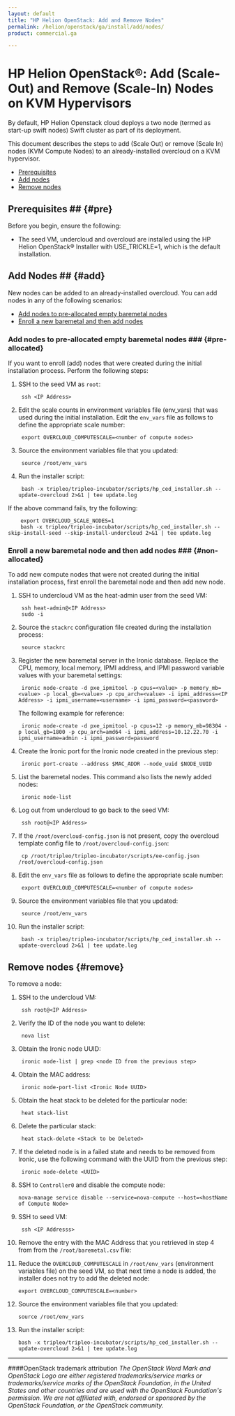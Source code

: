 ```yaml
---
layout: default
title: "HP Helion OpenStack: Add and Remove Nodes"
permalink: /helion/openstack/ga/install/add/nodes/
product: commercial.ga

---
```

<!--UNDER REVISION-->


<script>

function PageRefresh {
onLoad="window.refresh"
}

PageRefresh();

</script>

<!--
<p style="font-size: small;"> <a href="/helion/openstack/install-beta/prereqs/">&#9664; PREV</a> | <a href="/helion/openstack/install-beta-overview/">&#9650; UP</a> | <a href="/helion/openstack/install-beta/vsa/">NEXT &#9654;</a> </p>
-->

# HP Helion OpenStack&reg;: Add (Scale-Out) and Remove (Scale-In) Nodes on KVM Hypervisors

<!---This document describes the steps to add and remove nodes (scale in or scale out the VSA and Compute nodes) on an already installed overcloud-->
By default, HP Helion Openstack cloud deploys a two node (termed as start-up swift nodes) Swift cluster as part of its deployment.

This document describes the steps to add (Scale Out) or remove (Scale In) nodes (KVM Compute Nodes) to an already-installed overcloud on a KVM hypervisor. 

- [Prerequisites](#pre)
- [Add nodes](#add)
- [Remove nodes](#remove)

## Prerequisites ## {#pre}

Before you begin, ensure the following:

- The seed VM, undercloud and overcloud are installed using the HP Helion OpenStack&#174; Installer with USE_TRICKLE=1, which is the default installation.

## Add Nodes ## {#add}

New nodes can be added to an already-installed overcloud. You can add nodes in any of the following scenarios:

- [Add nodes to pre-allocated empty baremetal nodes](#pre-allocated)
- [Enroll a new baremetal and then add nodes](#non-allocated)

### Add nodes to pre-allocated empty baremetal nodes ### {#pre-allocated}

If you want to enroll (add) nodes that were created during the initial installation process. Perform the following steps:


1. SSH to the seed VM as `root`:

 		ssh <IP Address>

2. Edit the scale counts in environment variables file (env_vars) that was used during the initial installation. Edit the `env_vars` file as follows to define the appropriate scale number:

		export OVERCLOUD_COMPUTESCALE=<number of compute nodes>

3. Source the environment variables file that you updated:  

		source /root/env_vars

4. Run the installer script:

		bash -x tripleo/tripleo-incubator/scripts/hp_ced_installer.sh --update-overcloud 2>&1 | tee update.log

If the above command fails, try the following:

		export OVERCLOUD_SCALE_NODES=1
		bash -x tripleo/tripleo-incubator/scripts/hp_ced_installer.sh --skip-install-seed --skip-install-undercloud 2>&1 | tee update.log

### Enroll a new baremetal node and then add nodes ### {#non-allocated}

To add new compute nodes that were not created during the initial installation process, first enroll the baremetal node and then add new node.

1. SSH to undercloud VM as the heat-admin user from the seed VM:

		ssh heat-admin@<IP Address>
		sudo -i

2. Source the `stackrc` configuration file created during the installation process:

		source stackrc

2. Register the new baremetal server in the Ironic database. Replace the CPU, memory, local memory, IPMI address, and IPMI password variable values with your baremetal settings: 

		ironic node-create -d pxe_ipmitool -p cpus=<value> -p memory_mb=<value> -p local_gb=<value> -p cpu_arch=<value> -i ipmi_address=<IP Address> -i ipmi_username=<username> -i ipmi_password=<password>

	The following example for reference:

		ironic node-create -d pxe_ipmitool -p cpus=12 -p memory_mb=98304 -p local_gb=1800 -p cpu_arch=amd64 -i ipmi_address=10.12.22.70 -i ipmi_username=admin -i ipmi_password=password

3. Create the Ironic port for the Ironic node created in the previous step:

		ironic port-create --address $MAC_ADDR --node_uuid $NODE_UUID

4. List the baremetal nodes. This command also lists the newly added nodes:

		ironic node-list

5. Log out from undercloud to go back to the seed VM:

		ssh root@<IP Address>

6. If the `/root/overcloud-config.json` is not present, copy the overcloud template config file to `/root/overcloud-config.json`:
 
		cp /root/tripleo/tripleo-incubator/scripts/ee-config.json /root/overcloud-config.json

7. Edit the `env_vars` file as follows to define the appropriate scale number:

		export OVERCLOUD_COMPUTESCALE=<number of compute nodes>

4. Source the environment variables file that  you updated:  

		source /root/env_vars

4. Run the installer script:

		bash -x tripleo/tripleo-incubator/scripts/hp_ced_installer.sh --update-overcloud 2>&1 | tee update.log


## Remove nodes {#remove}

To remove a node:

1. SSH to the undercloud VM:

		ssh root@<IP Address>

2. Verify the ID of the node you want to delete:

		nova list

3. Obtain the Ironic node UUID:

		ironic node-list | grep <node ID from the previous step>

4. Obtain the MAC address:

		ironic node-port-list <Ironic Node UUID>

5. Obtain the heat stack to be deleted for the particular node:
 
		heat stack-list

6. Delete the particular stack:

		heat stack-delete <Stack to be Deleted>

7. If the deleted node is in a failed state and needs to be removed from Ironic, use the following command with the UUID from the previous step:

		ironic node-delete <UUID>

8. 	SSH to `Controller0` and disable the compute node:

		nova-manage service disable --service=nova-compute --host=<hostName of Compute Node>

9. SSH to seed VM:

		ssh <IP Addresss>

10. Remove the entry with the MAC Address that you retrieved in step 4 from from the `/root/baremetal.csv` file:

10. Reduce the `OVERCLOUD_COMPUTESCALE` in `/root/env_vars` (environment variables file) on the seed VM, so that next time a node is added, the installer does not try to add the deleted node:

		export OVERCLOUD_COMPUTESCALE=<number>

11. Source the environment variables file that  you updated:  

		source /root/env_vars

12. Run the installer script:

		bash -x tripleo/tripleo-incubator/scripts/hp_ced_installer.sh --update-overcloud 2>&1 | tee update.log


----
####OpenStack trademark attribution
*The OpenStack Word Mark and OpenStack Logo are either registered trademarks/service marks or trademarks/service marks of the OpenStack Foundation, in the United States and other countries and are used with the OpenStack Foundation's permission. We are not affiliated with, endorsed or sponsored by the OpenStack Foundation, or the OpenStack community.*

     
